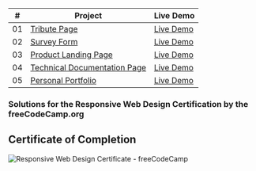 |   #   | Project                                                                                                                         | Live Demo                                                              |
| :---: | ------------------------------------------------------------------------------------------------------------------------------- | ---------------------------------------------------------------------- |
|  01   | [Tribute Page](https://github.com/doganenes/responsive-web-design/tree/master/tributePage)                                      | [Live Demo](https://tribute-page-project.vercel.app/)                  |
|  02   | [Survey Form](https://github.com/doganenes/responsive-web-design/tree/master/survey-form)                                       | [Live Demo](https://survey-form-project.vercel.app/)                   |
|  03   | [Product Landing Page](https://github.com/doganenes/responsive-web-design/tree/master/Product%20Landing%20Page)                 | [Live Demo](https://product-landing-page-project.vercel.app/)          |
|  04   | [Technical Documentation Page](https://github.com/doganenes/responsive-web-design/tree/master/Technical%20Documentation%20Page) | [Live Demo](https://technical-documentation-page-project.netlify.app/) |
|  05   | [Personal Portfolio](https://github.com/doganenes/responsive-web-design/tree/master/Personal%20Portfolio)             | [Live Demo](https://personal-portfolio-website-project.netlify.app/)   |


### Solutions for the Responsive Web Design Certification by the freeCodeCamp.org

## Certificate of Completion
![Responsive Web Design Certificate - freeCodeCamp](https://user-images.githubusercontent.com/86846812/187027976-8cb1193a-9796-4a99-b068-272865d1e136.png)